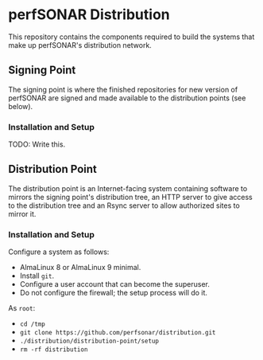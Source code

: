 # perfSONAR Distribution

This repository contains the components required to build the systems
that make up perfSONAR's distribution network.


## Signing Point

The signing point is where the finished repositories for new version
of perfSONAR are signed and made available to the distribution points
(see below).

### Installation and Setup

TODO: Write this.



## Distribution Point

The distribution point is an Internet-facing system containing
software to mirrors the signing point's distribution tree, an HTTP
server to give access to the distribution tree and an Rsync server to
allow authorized sites to mirror it.

### Installation and Setup

Configure a system as follows:

 * AlmaLinux 8 or AlmaLinux 9 minimal.
 * Install `git`.
 * Configure a user account that can become the superuser.
 * Do not configure the firewall; the setup process will do it.

As `root`:

 * `cd /tmp`
 * `git clone https://github.com/perfsonar/distribution.git`
 * `./distribution/distribution-point/setup`
 * `rm -rf distribution`
 